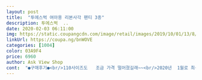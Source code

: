 ```yaml
---
layout: post 
title:  "투에스벅 여아용 리본사각 팬티 3종" 
description: 투에스벅  ..
date: 2020-02-03 06:11:00 
img: https://static.coupangcdn.com/image/retail/images/2019/10/01/13/8/c8240eff-4afa-42d3-bc39-ae3f7ae1c09c.jpg 
linkUrl: https://coupa.ng/bnWOVE 
categories: [1004] 
color: 03A9F4 
price: 6960 
author: Ask View Shop 
cont:  "●구매후기●<br/>110사이즈도   조금 가격 떨어졌길래~~<br/>2020년  1월로 최신이네요<br/>같은  판매자분께<br/>그냥 삼각팬티를 입혀요 ㅠㅠ<br/>근데... <br/>.<br/>ㅠ<br/>넉넉하게  쟁여두니  마음이  편하네요ㅎㅎ ㅎㅎ<br/>더 선호하고  편하다고 해서<br/>둘째고  드로즈로  알아보다  구입하게  되었어요<br/>디즈니 엘사팬티 70이  앉아있다가 일어나면 똥꼬에 낀다며  불편해해서 새로 사주기로하고  130을 샀어요.<br/>  아이 체형이 키에 비해  마른체형이긴한데 140할까하다가  고민을 좀 했는데  도착해서 비굣내보니  기존팬티  폈을때 허리부분이  딱 1cm~1.<br/>5cm정도커요.<br/>  딱 맞을것같아요.<br/>  헐렁할것같지는 않으나  봄 이후에  새팬티 사주자하고  그냥 입히려구요.<br/><br/>만들어서 입어요 ㅠㅠㅠ 그럼 더 자극이 될꺼같아서<br/>면은 정말 부들부들하고 좋아요.<br/>  얇아서  편하게 착~감길것같네요.<br/><br/>미리 구입해봤어요<br/>비슷한  디자인의  여아 팬티  100사이즈 입히고있는데<br/>사각팬티를 찾아보다 이제품이 있길레 구매햇어요.<br/><br/>사각팬티지만 불편하다고 사각팬티를 삼각팬티처럼<br/>삼각팬티가 y존에 안좋다고해서<br/>속옷은 이쁘나 우리딸에게는 안맞는걸로... <br/>ㅠ<br/>신축성도  좋고  디자인도  무난하고 괜찮네요~!<br/>아이가  맘에들어해서  다행이네요ㅎㅎ<br/>아이가 엄~청 불편해해요.<br/><br/>어른인 나야 이제 상관없지만 딸에겐<br/>여아라  팬티도  자주 갈아입혀 주다보니<br/>이번에는  꽃이 있다며  좋아하는 아이네요~~<br/>있다가 하원하면  입혀보고  어느정도인지  확인해보고 추가 후기  남길게요.<br/><br/>재질도  그렇고  아이가  편하게 잘 입고있어서<br/>제조일자는<br/>좋은것만 해주고싶은 엄마맘인지라<br/>지난번  속옷에는  유니콘이랑  하트였는데<br/>첫째도  삼각보다는  드로즈디자인을<br/>체형에따라 선택해야하기에  키 120cm 초반대, 살짝 마른체형의  비슷한 몸무게 아이라면 130이상 입는게  맞을것같아요.<br/> 140은  보기 흉하지 않는 넉넉한 사이즈일것같네요.<br/><br/>추가후기.<br/> 아이 몸무게 재보니까 24kg... <br/>.<br/>어?... <br/>언제  늘었지? 싶네요.<br/>  이러니  디즈니 팬티 70이  똥꼬끼지... <br/>.<br/>.<br/>싶었음.<br/> 급 세탁해서  말린 팬티  입혀보니  작지않고 편하게  잘 맞아요.<br/><br/>" 
---
```

